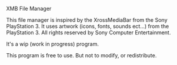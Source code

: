 XMB File Manager

This file manager is inspired by the XrossMediaBar from the Sony PlayStation 3.
It uses artwork (icons, fonts, sounds ect...) from the PlayStation 3.
All rights reserved by Sony Computer Entertainment.

It's a wip (work in progress) program.

This program is free to use. But not to modify, or redistribute.
